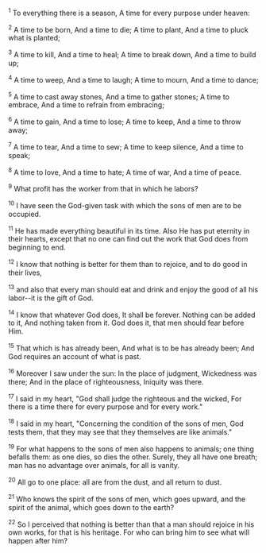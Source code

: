 <sup>1</sup> 
To everything there is a season, A time for every purpose under heaven: 

<sup>2</sup> 
A time to be born, And a time to die; A time to plant, And a time to pluck what is planted; 

<sup>3</sup> 
A time to kill, And a time to heal; A time to break down, And a time to build up; 

<sup>4</sup> 
A time to weep, And a time to laugh; A time to mourn, And a time to dance; 

<sup>5</sup> 
A time to cast away stones, And a time to gather stones; A time to embrace, And a time to refrain from embracing; 

<sup>6</sup> 
A time to gain, And a time to lose; A time to keep, And a time to throw away; 

<sup>7</sup> 
A time to tear, And a time to sew; A time to keep silence, And a time to speak; 

<sup>8</sup> 
A time to love, And a time to hate; A time of war, And a time of peace.

<sup>9</sup> 
What profit has the worker from that in which he labors? 

<sup>10</sup> 
I have seen the God-given task with which the sons of men are to be occupied. 

<sup>11</sup> 
He has made everything beautiful in its time. Also He has put eternity in their hearts, except that no one can find out the work that God does from beginning to end. 

<sup>12</sup> 
I know that nothing is better for them than to rejoice, and to do good in their lives, 

<sup>13</sup> 
and also that every man should eat and drink and enjoy the good of all his labor--it is the gift of God. 

<sup>14</sup> 
I know that whatever God does, It shall be forever. Nothing can be added to it, And nothing taken from it. God does it, that men should fear before Him. 

<sup>15</sup> 
That which is has already been, And what is to be has already been; And God requires an account of what is past.

<sup>16</sup> 
Moreover I saw under the sun: In the place of judgment, Wickedness was there; And in the place of righteousness, Iniquity was there. 

<sup>17</sup> 
I said in my heart, "God shall judge the righteous and the wicked, For there is a time there for every purpose and for every work." 

<sup>18</sup> 
I said in my heart, "Concerning the condition of the sons of men, God tests them, that they may see that they themselves are like animals." 

<sup>19</sup> 
For what happens to the sons of men also happens to animals; one thing befalls them: as one dies, so dies the other. Surely, they all have one breath; man has no advantage over animals, for all is vanity. 

<sup>20</sup> 
All go to one place: all are from the dust, and all return to dust. 

<sup>21</sup> 
Who knows the spirit of the sons of men, which goes upward, and the spirit of the animal, which goes down to the earth? 

<sup>22</sup> 
So I perceived that nothing is better than that a man should rejoice in his own works, for that is his heritage. For who can bring him to see what will happen after him?
